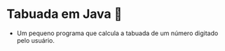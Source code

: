 # Tabuada em Java 🔢
- Um pequeno programa que calcula a tabuada de um número digitado pelo usuário.
